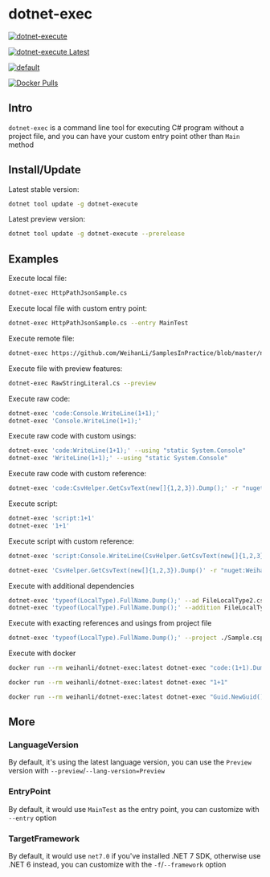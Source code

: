 # dotnet-exec

[![dotnet-execute](https://img.shields.io/nuget/v/dotnet-execute)](https://www.nuget.org/packages/dotnet-execute/)

[![dotnet-execute Latest](https://img.shields.io/nuget/vpre/dotnet-execute)](https://www.nuget.org/packages/dotnet-execute/absoluteLatest)

[![default](https://github.com/WeihanLi/dotnet-exec/actions/workflows/dotnetcore.yml/badge.svg)](https://github.com/WeihanLi/dotnet-exec/actions/workflows/dotnetcore.yml)

[![Docker Pulls](https://img.shields.io/docker/pulls/weihanli/dotnet-exec)](https://hub.docker.com/r/weihanli/dotnet-exec)

## Intro

`dotnet-exec` is a command line tool for executing C# program without a project file, and you can have your custom entry point other than `Main` method

## Install/Update

Latest stable version:

```sh
dotnet tool update -g dotnet-execute
```

Latest preview version:

```sh
dotnet tool update -g dotnet-execute --prerelease
```

## Examples

Execute local file:

``` sh
dotnet-exec HttpPathJsonSample.cs
```

Execute local file with custom entry point:

``` sh
dotnet-exec HttpPathJsonSample.cs --entry MainTest
```

Execute remote file:

``` sh
dotnet-exec https://github.com/WeihanLi/SamplesInPractice/blob/master/net7Sample/Net7Sample/ArgumentExceptionSample.cs
```

Execute file with preview features:

``` sh
dotnet-exec RawStringLiteral.cs --preview
```

Execute raw code:

``` sh
dotnet-exec 'code:Console.WriteLine(1+1);'
dotnet-exec 'Console.WriteLine(1+1);'
```

Execute raw code with custom usings:

``` sh
dotnet-exec 'code:WriteLine(1+1);' --using "static System.Console"
dotnet-exec 'WriteLine(1+1);' --using "static System.Console"
```

Execute raw code with custom reference:

``` sh
dotnet-exec 'code:CsvHelper.GetCsvText(new[]{1,2,3}).Dump();' -r "nuget:WeihanLi.Npoi,2.3.0" -u "WeihanLi.Npoi"
```

Execute script:

```sh
dotnet-exec 'script:1+1'
dotnet-exec '1+1'
```

Execute script with custom reference:

```sh
dotnet-exec 'script:Console.WriteLine(CsvHelper.GetCsvText(new[]{1,2,3}))' -r "nuget:WeihanLi.Npoi,2.4.2" -u WeihanLi.Npoi

dotnet-exec 'CsvHelper.GetCsvText(new[]{1,2,3}).Dump()' -r "nuget:WeihanLi.Npoi,2.4.2" -u WeihanLi.Npoi
```

Execute with additional dependencies

``` sh
dotnet-exec 'typeof(LocalType).FullName.Dump();' --ad FileLocalType2.cs
dotnet-exec 'typeof(LocalType).FullName.Dump();' --addition FileLocalType2.cs
```

Execute with exacting references and usings from project file

``` sh
dotnet-exec 'typeof(LocalType).FullName.Dump();' --project ./Sample.csproj
```

Execute with docker

``` sh
docker run --rm weihanli/dotnet-exec:latest dotnet-exec "code:(1+1).Dump()"

docker run --rm weihanli/dotnet-exec:latest dotnet-exec "1+1"

docker run --rm weihanli/dotnet-exec:latest dotnet-exec "Guid.NewGuid()"
```

## More

### LanguageVersion

By default, it's using the latest language version, you can use the `Preview` version with `--preview`/`--lang-version=Preview`

### EntryPoint

By default, it would use `MainTest` as the entry point, you can customize with `--entry` option

### TargetFramework

By default, it would use `net7.0` if you've installed .NET 7 SDK, otherwise use .NET 6 instead, you can customize with the `-f`/`--framework` option
